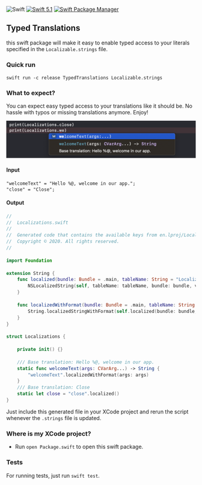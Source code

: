 ![Swift](https://github.com/NSMutableString/be.chronux.typedTranslations/workflows/Swift/badge.svg)
[![Swift 5.1](https://img.shields.io/badge/Swift-5.1-orange.svg?style=flat)](https://developer.apple.com/swift/)
[![Swift Package Manager](https://rawgit.com/jlyonsmith/artwork/master/SwiftPackageManager/swiftpackagemanager-compatible.svg)](https://swift.org/package-manager/)

## Typed Translations

this swift package will make it easy to enable typed access to your literals specified in the `Localizable.strings` file.

### Quick run

```
swift run -c release TypedTranslations Localizable.strings
```

### What to expect?

You can expect easy typed access to your translations like it should be. No hassle with typos or missing translations anymore. Enjoy!

![Usage from XCode](usage.jpg)

#### Input

```
"welcomeText" = "Hello %@, welcome in our app.";
"close" = "Close";
```

#### Output

``` swift
//
//  Localizations.swift
//
//  Generated code that contains the available keys from en.lproj/Localizable.strings
//  Copyright © 2020. All rights reserved.
//

import Foundation

extension String {
    func localized(bundle: Bundle = .main, tableName: String = "Localizable") -> String {
        NSLocalizedString(self, tableName: tableName, bundle: bundle, value: self, comment: "")
    }

    func localizedWithFormat(bundle: Bundle = .main, tableName: String = "Localizable", args: CVarArg...) -> String {
        String.localizedStringWithFormat(self.localized(bundle: bundle, tableName: tableName), args)
    }
}

struct Localizations {

    private init() {}

    /// Base translation: Hello %@, welcome in our app.
    static func welcomeText(args: CVarArg...) -> String {
        "welcomeText".localizedWithFormat(args: args)
    }
    /// Base translation: Close
    static let close = "close".localized()
}
```

Just include this generated file in your XCode project and rerun the script whenever the `.strings` file is updated.

### Where is my XCode project?
- Run `open Package.swift` to open this swift package.

### Tests

For running tests, just run `swift test`. 

